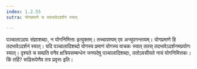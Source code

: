 ```yaml
---
index: 1.2.55
sutra: योगप्रमाणे च तदभावेऽदर्शनं स्यात्

---
```

पञ्चालाऽदयः संज्ञाशब्दाः, न योगनिमित्ताः इत्युक्तम्। तच्चावश्यम् एव अभ्युपगन्तव्यम्। योगप्रमाणे हि तदभावेऽदर्शनं स्यात्। यदि पञ्चालादिशब्दो योगस्य प्रमाणं योगस्य वाचकः स्यात् ततस् तदभावेऽदर्शनमप्रयोगः स्यात्। दृश्यते च सम्प्रति वनैव क्षत्रियसम्बन्धेन जनपदेषु पञ्चालादिशब्दाः, ततोऽवसीयते नायं योगनिमित्तकः। किं तर्हि? रूढिरूपेणैव तत्र प्रवृत्तः इति।